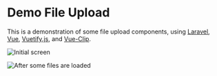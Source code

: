 Demo File Upload
======================
This is a demonstration of some file upload components, using [Laravel](https://laravel.com), [Vue](http://vuejs.org), [Vuetify.js](https://vuetifyjs.com), and [Vue-Clip](http://vueclip.adonisjs.com/).

![Initial screen](https://user-images.githubusercontent.com/3487641/32085063-b6dd058c-ba68-11e7-97b5-db18ccfd4092.png)

![After some files are loaded](https://user-images.githubusercontent.com/3487641/32085218-69b8b354-ba69-11e7-982f-079994165e9f.png)
